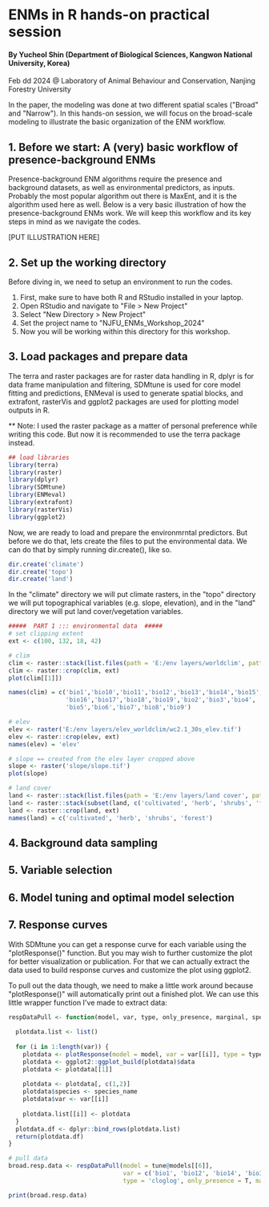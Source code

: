 # ENMs in R hands-on practical session
#### By Yucheol Shin (Department of Biological Sciences, Kangwon National University, Korea)
Feb dd 2024
@ Laboratory of Animal Behaviour and Conservation, Nanjing Forestry University

In the paper, the modeling was done at two different spatial scales ("Broad" and "Narrow"). In this hands-on session, we will focus on the broad-scale modeling to illustrate the basic organization of the ENM workflow.

## 1. Before we start: A (very) basic workflow of presence-background ENMs
Presence-background ENM algorithms require the presence and background datasets, as well as environmental predictors, as inputs. Probably the most popular algorithm out there is MaxEnt, and it is the algorithm used here as well. Below is a very basic illustration of how the presence-background ENMs work. We will keep this workflow and its key steps in mind as we navigate the codes.  

[PUT ILLUSTRATION HERE]

## 2. Set up the working directory
Before diving in, we need to setup an environment to run the codes.

1) First, make sure to have both R and RStudio installed in your laptop.
2) Open RStudio and navigate to "File > New Project"
3) Select "New Directory > New Project"
4) Set the project name to "NJFU_ENMs_Workshop_2024"
5) Now you will be working within this directory for this workshop. 


## 3. Load packages and prepare data
The terra and raster packages are for raster data handling in R, dplyr is for data frame manipulation and filtering, SDMtune is used for core model fitting and predictions, 
ENMeval is used to generate spatial blocks, and extrafont, rasterVis and ggplot2 packages are used for plotting model outputs in R.

** Note: I used the raster package as a matter of personal preference while writing this code. But now it is recommended to use the terra package instead.

```r
## load libraries
library(terra)
library(raster)
library(dplyr)
library(SDMtune)
library(ENMeval)
library(extrafont)
library(rasterVis)
library(ggplot2)
```

Now, we are ready to load and prepare the environmrntal predictors. But before we do that, lets create the files to put the environmental data.
We can do that by simply running dir.create(), like so.

```r
dir.create('climate')
dir.create('topo')
dir.create('land')
```
In the "climate" directory we will put climate rasters, in the "topo" directory we will put topographical variables (e.g. slope, elevation), and in the "land" directory we will put land cover/vegetation variables. 


```r
#####  PART 1 ::: environmental data  #####
# set clipping extent
ext <- c(100, 132, 18, 42)

# clim
clim <- raster::stack(list.files(path = 'E:/env layers/worldclim', pattern = '.tif$', full.names = T))
clim <- raster::crop(clim, ext)
plot(clim[[1]])

names(clim) = c('bio1','bio10','bio11','bio12','bio13','bio14','bio15',
                'bio16','bio17','bio18','bio19','bio2','bio3','bio4',
                'bio5','bio6','bio7','bio8','bio9')

# elev 
elev <- raster('E:/env layers/elev_worldclim/wc2.1_30s_elev.tif')
elev <- raster::crop(elev, ext)
names(elev) = 'elev'

# slope == created from the elev layer cropped above
slope <- raster('slope/slope.tif')
plot(slope)

# land cover
land <- raster::stack(list.files(path = 'E:/env layers/land cover', pattern = '.tif', full.names = T))
land <- raster::stack(subset(land, c('cultivated', 'herb', 'shrubs', 'forest_merged')))
land <- raster::crop(land, ext)
names(land) = c('cultivated', 'herb', 'shrubs', 'forest')
```

## 4. Background data sampling

## 5. Variable selection

## 6. Model tuning and optimal model selection

## 7. Response curves
With SDMtune you can get a response curve for each variable using the "plotResponse()" function. But you may wish to further customize the plot for better visualization or publication. For that we can actually extract the data used to build response curves and customize the plot using ggplot2.

To pull out the data though, we need to make a little work around because "plotResponse()" will automatically print out a finished plot. We can use this little wrapper function I've made to extract data:

```r
respDataPull <- function(model, var, type, only_presence, marginal, species_name) {
  
  plotdata.list <- list()
  
  for (i in 1:length(var)) {
    plotdata <- plotResponse(model = model, var = var[[i]], type = type, only_presence = only_presence, marginal = marginal)
    plotdata <- ggplot2::ggplot_build(plotdata)$data
    plotdata <- plotdata[[1]]
    
    plotdata <- plotdata[, c(1,2)]
    plotdata$species <- species_name
    plotdata$var <- var[[i]]
    
    plotdata.list[[i]] <- plotdata
  }
  plotdata.df <- dplyr::bind_rows(plotdata.list)
  return(plotdata.df)
}

# pull data
broad.resp.data <- respDataPull(model = tune@models[[6]], 
                                var = c('bio1', 'bio12', 'bio14', 'bio3', 'bio5', 'cultivated', 'herb', 'shrub', 'slope'),
                                type = 'cloglog', only_presence = T, marginal = T, species_name = 'Lycodon')

print(broad.resp.data)
```
